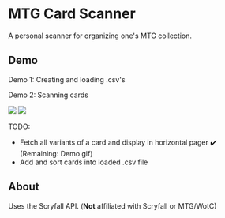 # MTG Card Scanner
A personal scanner for organizing one's MTG collection.
## Demo
Demo 1: Creating and loading .csv's

Demo 2: Scanning cards

![](https://github.com/miriameisenhofer/mtg-cardscanner/blob/main/create_and_load_collection.gif)
![](https://github.com/miriameisenhofer/mtg-cardscanner/blob/main/scan_cards.gif)

TODO:
- Fetch all variants of a card and display in horizontal pager ✔️ (Remaining: Demo gif)
- Add and sort cards into loaded .csv file
## About
Uses the Scryfall API. (**Not** affiliated with Scryfall or MTG/WotC)
